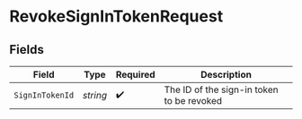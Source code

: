 # RevokeSignInTokenRequest


## Fields

| Field                                     | Type                                      | Required                                  | Description                               |
| ----------------------------------------- | ----------------------------------------- | ----------------------------------------- | ----------------------------------------- |
| `SignInTokenId`                           | *string*                                  | :heavy_check_mark:                        | The ID of the sign-in token to be revoked |